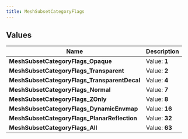 ```yaml
---
title: MeshSubsetCategoryFlags
---
```


## Values
| Name | Description |
| ---- | ----------- |
| **MeshSubsetCategoryFlags_Opaque** | Value: **1** |
| **MeshSubsetCategoryFlags_Transparent** | Value: **2** |
| **MeshSubsetCategoryFlags_TransparentDecal** | Value: **4** |
| **MeshSubsetCategoryFlags_Normal** | Value: **7** |
| **MeshSubsetCategoryFlags_ZOnly** | Value: **8** |
| **MeshSubsetCategoryFlags_DynamicEnvmap** | Value: **16** |
| **MeshSubsetCategoryFlags_PlanarReflection** | Value: **32** |
| **MeshSubsetCategoryFlags_All** | Value: **63** |

